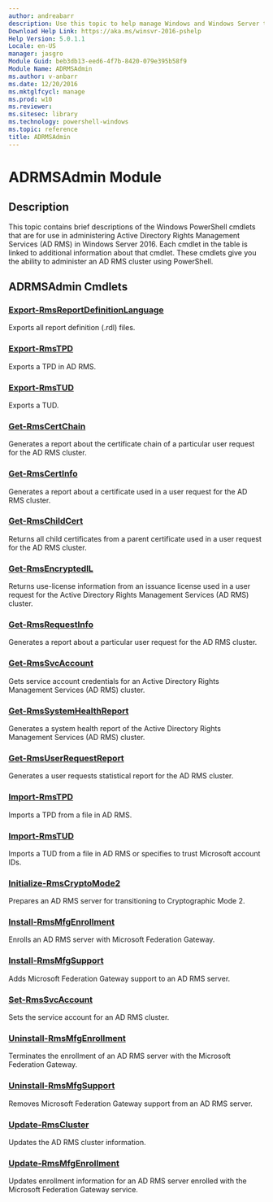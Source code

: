 ```yaml
---
author: andreabarr
description: Use this topic to help manage Windows and Windows Server technologies with Windows PowerShell.
Download Help Link: https://aka.ms/winsvr-2016-pshelp
Help Version: 5.0.1.1
Locale: en-US
manager: jasgro
Module Guid: beb3db13-eed6-4f7b-8420-079e395b58f9
Module Name: ADRMSAdmin
ms.author: v-anbarr
ms.date: 12/20/2016
ms.mktglfcycl: manage
ms.prod: w10
ms.reviewer: 
ms.sitesec: library
ms.technology: powershell-windows
ms.topic: reference
title: ADRMSAdmin
---
```


# ADRMSAdmin Module
## Description
This topic contains brief descriptions of the Windows PowerShell cmdlets that are for use in administering Active Directory Rights Management Services (AD RMS) in Windows Server 2016. Each cmdlet in the table is linked to additional information about that cmdlet. These cmdlets give you the ability to administer an AD RMS cluster using PowerShell.

## ADRMSAdmin Cmdlets
### [Export-RmsReportDefinitionLanguage](./Export-RmsReportDefinitionLanguage.md)
Exports all report definition (.rdl) files.

### [Export-RmsTPD](./Export-RmsTPD.md)
Exports a TPD in AD RMS.

### [Export-RmsTUD](./Export-RmsTUD.md)
Exports a TUD.

### [Get-RmsCertChain](./Get-RmsCertChain.md)
Generates a report about the certificate chain of a particular user request for the AD RMS cluster.

### [Get-RmsCertInfo](./Get-RmsCertInfo.md)
Generates a report about a certificate used in a user request for the AD RMS cluster.

### [Get-RmsChildCert](./Get-RmsChildCert.md)
Returns all child certificates from a parent certificate used in a user request for the AD RMS cluster.

### [Get-RmsEncryptedIL](./Get-RmsEncryptedIL.md)
Returns use-license information from an issuance license used in a user request for the Active Directory Rights Management Services (AD RMS) cluster.

### [Get-RmsRequestInfo](./Get-RmsRequestInfo.md)
Generates a report about a particular user request for the AD RMS cluster.

### [Get-RmsSvcAccount](./Get-RmsSvcAccount.md)
Gets service account credentials for an Active Directory Rights Management Services (AD RMS) cluster.

### [Get-RmsSystemHealthReport](./Get-RmsSystemHealthReport.md)
Generates a system health report of the Active Directory Rights Management Services (AD RMS) cluster.

### [Get-RmsUserRequestReport](./Get-RmsUserRequestReport.md)
Generates a user requests statistical report for the AD RMS cluster.

### [Import-RmsTPD](./Import-RmsTPD.md)
Imports a TPD from a file in AD RMS.

### [Import-RmsTUD](./Import-RmsTUD.md)
Imports a TUD from a file in AD RMS or specifies to trust Microsoft account IDs.

### [Initialize-RmsCryptoMode2](./Initialize-RmsCryptoMode2.md)
Prepares an AD RMS server for transitioning to Cryptographic Mode 2.

### [Install-RmsMfgEnrollment](./Install-RmsMfgEnrollment.md)
Enrolls an AD RMS server with Microsoft Federation Gateway.

### [Install-RmsMfgSupport](./Install-RmsMfgSupport.md)
Adds Microsoft Federation Gateway support to an AD RMS server.

### [Set-RmsSvcAccount](./Set-RmsSvcAccount.md)
Sets the service account for an AD RMS cluster.

### [Uninstall-RmsMfgEnrollment](./Uninstall-RmsMfgEnrollment.md)
Terminates the enrollment of an AD RMS server with the Microsoft Federation Gateway.

### [Uninstall-RmsMfgSupport](./Uninstall-RmsMfgSupport.md)
Removes Microsoft Federation Gateway support from an AD RMS server.

### [Update-RmsCluster](./Update-RmsCluster.md)
Updates the AD RMS cluster information.

### [Update-RmsMfgEnrollment](./Update-RmsMfgEnrollment.md)
Updates enrollment information for an AD RMS server enrolled with the Microsoft Federation Gateway service.


